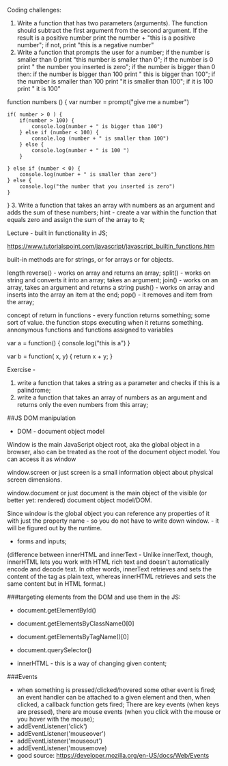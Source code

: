 Coding challenges:

1. Write a function that has two parameters (arguments). The function should subtract the first argument from the second argument. If the result is a positive number print the number + "this is a positive number"; if not, print "this is a negative number"
2. Write a function that prompts the user for a number; if the number is smaller than 0 print "this number is smaller than 0"; if the number is 0 print " the number you inserted is zero"; if the number is bigger than 0 then:
if the number is bigger than 100 print " this is bigger than 100"; if the number is smaller than 100 print "it is smaller than 100"; if it is 100 print " it is 100"

function numbers () {
    var number = prompt("give me a number")

    if( number > 0 ) {
        if(number > 100) {
            console.log(number + " is bigger than 100")
        } else if (number < 100) {
            console.log (number + " is smaller than 100")
        } else {
            console.log(number + " is 100 ") 
        }

    } else if (number < 0) {
        console.log(number + " is smaller than zero")
    } else {
        console.log("the number that you inserted is zero")
    }
}
3. Write a function that takes an array with numbers as an argument and adds the sum of these numbers; hint - create a var within the function that equals zero and assign the sum of the array to it;


Lecture - built in functionality in JS;

https://www.tutorialspoint.com/javascript/javascript_builtin_functions.htm

built-in methods are for strings, or for arrays or for objects.

length
reverse() - works on array and returns an array;
split() - works on string and converts it into an array; takes an argument;
join() - works on an array, takes an argument and returns a string
push() - works on array and inserts into the array an item at the end;
pop() - it removes and item from the array;

concept of return in functions - every function returns something; some sort of value. the function stops executing when it returns something.
annonymous functions and functions assigned to variables

var a = function() {
	console.log("this is a")
}

var b = function( x, y) {
	return x + y;
} 

Exercise - 
1. write a function that takes a string as a parameter and checks if this is a palindrome;
2. write a function that takes an array of numbers as an argument and returns only the even numbers from this array;

##JS DOM manipulation

- DOM - document object model

Window is the main JavaScript object root, aka the global object in a browser, also can be treated as the root of the document object model. You can access it as window

window.screen or just screen is a small information object about physical screen dimensions.

window.document or just document is the main object of the visible (or better yet: rendered) document object model/DOM.

Since window is the global object you can reference any properties of it with just the property name - so you do not have to write down window. - it will be figured out by the runtime.

- forms and inputs;

(difference between innerHTML and innerText - Unlike innerText, though, innerHTML lets you work with HTML rich text and doesn't automatically encode and decode text. In other words, innerText retrieves and sets the content of the tag as plain text, whereas innerHTML retrieves and sets the same content but in HTML format.)  

###targeting elements from the DOM and use them in the JS:
 - document.getElementById()
 - document.getElementsByClassName()[0]
 - document.getElementsByTagName()[0]
 - document.querySelector()

 - innerHTML - this is a way of changing given content;
 
 ###Events
  - when something is pressed/clicked/hovered some other event is fired; an event handler can be attached to a given element and then, when clicked, a callback function gets fired; There are key events (when keys are pressed), there are mouse events (when you click with the mouse or you hover with the mouse);
  - addEventListener('click')
  - addEventListener('mouseover')
  - addEventListener('mouseout')
  - addEventListener('mousemove)
  - good source:
 https://developer.mozilla.org/en-US/docs/Web/Events













